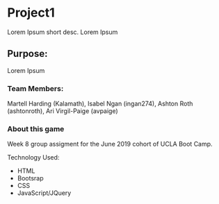 # Project1
Lorem Ipsum short desc. Lorem Ipsum

## Purpose:
Lorem Ipsum

### Team Members:
Martell Harding (Kalamath), Isabel Ngan (ingan274), Ashton Roth (ashtonroth), Ari Virgil-Paige (avpaige)

### About this game
Week 8 group assigment for the June 2019 cohort of UCLA Boot Camp. 

Technology Used:
* HTML
* Bootsrap
* CSS
* JavaScript/JQuery
